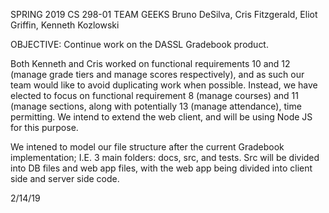 SPRING 2019
CS 298-01
TEAM GEEKS 
Bruno DeSilva, Cris Fitzgerald, Eliot Griffin, Kenneth Kozlowski

OBJECTIVE:
Continue work on the DASSL Gradebook product.

Both Kenneth and Cris worked on functional requirements 10 and 12 (manage grade tiers and manage scores respectively), 
and as such our team would like to avoid duplicating work when possible. Instead, we have elected to focus on functional 
requirement 8 (manage courses) and 11 (manage sections, along with potentially 13 (manage attendance), time permitting.
We intend to extend the web client, and will be using Node JS for this purpose. 

We intened to model our file structure after the current Gradebook implementation; I.E. 3 main folders: docs, src, and tests. 
Src will be divided into DB files and web app files, with the web app being divided into client side and server side code.

2/14/19